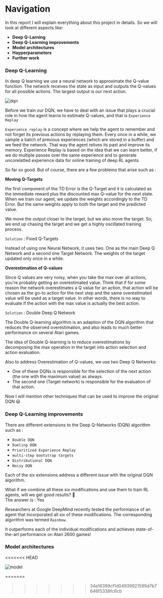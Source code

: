 [//]: # (Image References)

[dqn]: images/dqn.jpg "dqn"
[model]: images/DQNvsDueling.png "model"

# Navigation

In this report I will explain everything about this project in details. So we will look at different aspects like:
- **Deep Q-Larning**
- **Deep Q-Learning improvements**
- **Model architectures**
- **Hayperparameters**
- **Further work**


### Deep Q-Learning

In deep Q learning we use a neural network to approximate the Q-value function. The network receives the state as input  and outputs the Q-values for all possible actions. The largest output is our next action. 

![dqn][dqn]

Before we train our DQN, we have to deal with an issue that plays a crucial role in how the agent learns to estimate Q-values, and that is `Experience Replay`

`Experience replay` is a concept where we help the agent to remember and not forget its previous actions by replaying them. Every once in a while, we sample a batch of previous experiences (which are stored in a buffer) and we feed the network. That way the agent relives its past and improve its memory. Experience Replay is based on the idea that we can learn better, if we do multiple passes over the same experience and to generate uncorelatted experience data for online training of deep RL agents.

So far so good. But of course, there are a few problems that arise such as :

**Moving Q-Targets**

the first component of the TD Error is the Q-Target and it is calculated as the immediate reward plus the discounted max Q-value for the next state. When we train our agent, we update the weights accordingly to the TD Error. But the same weights apply to both the target and the predicted value. 

We move the output closer to the target, but we also move the target. So, we end up chasing the target and we get a highly oscillated training process. 

`Solution`  :  Fixed Q-Targets

Instead of using one Neural Network, it uses two. 
One as the main Deep Q Network and a second one Target Network. The weights of the target updated only once in a while.

**Overestimation of Q-values**

Since Q values are very noisy, when you take the max over all actions, you're probably getting an overestimated value.
Think that if for some reason the network overestimates a Q value for an action, that action will be chosen as the go-to action for the next step and the same overestimated value will be used as a target value. In other words, there is no way to evaluate if the action with the max value is actually the best action.

`Solution`  :  Double Deep Q Network

The Double Q-learning algorithm is an adaption of the DQN algorithm that reduces the observed overestimation, and also leads to much better performance on several Atari games.

The idea of Double Q-learning is to reduce overestimations by decomposing the max operation in the target into action selection and action evaluation.

ِAlso to address Overestimation of Q-values, we use two Deep Q Networks:
- One of these DQNs is responsible for the selection of the next action (the one with the maximum value) as always.
- The second one (Target network) is responsible for the evaluation of that action.


Now I will mention other techniques that can be used to improve the original DQN :smiley:	

### Deep Q-Learning improvements

There are different extensions to the Deep Q-Networks (DQN) algorithm such as : 
- `Double DQN` 
- `Dueling DQN`
- `Prioritized Experience Replay`
- `multi-step bootstrap targets`
- `Distributional DQN`
- `Noisy DQN`

Each of the six extensions address a different issue with the original DQN algorithm.

What if we combine all these six modifications and use them to train RL agents, will we get good results? :thinking:	
The answer is : Yes 

Researchers at Google DeepMind recently tested the performance of an agent that incorporated all six of these modifications. The corresponding algorithm was termed `Rainbow`.

It outperforms each of the individual modifications and achieves state-of-the-art performance on Atari 2600 games!


### Model architectures
<<<<<<< HEAD

![model][model]

=======
>>>>>>> 34e16399cf1d04939921599d7b7646f5338fc6cb
